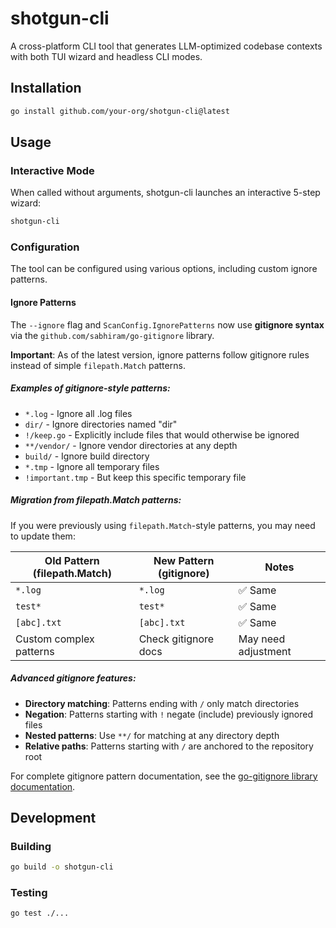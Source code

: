 # shotgun-cli

A cross-platform CLI tool that generates LLM-optimized codebase contexts with both TUI wizard and headless CLI modes.

## Installation

```bash
go install github.com/your-org/shotgun-cli@latest
```

## Usage

### Interactive Mode
When called without arguments, shotgun-cli launches an interactive 5-step wizard:

```bash
shotgun-cli
```

### Configuration

The tool can be configured using various options, including custom ignore patterns.

#### Ignore Patterns

The `--ignore` flag and `ScanConfig.IgnorePatterns` now use **gitignore syntax** via the `github.com/sabhiram/go-gitignore` library.

**Important**: As of the latest version, ignore patterns follow gitignore rules instead of simple `filepath.Match` patterns.

##### Examples of gitignore-style patterns:

- `*.log` - Ignore all .log files
- `dir/` - Ignore directories named "dir"
- `!/keep.go` - Explicitly include files that would otherwise be ignored
- `**/vendor/` - Ignore vendor directories at any depth
- `build/` - Ignore build directory
- `*.tmp` - Ignore all temporary files
- `!important.tmp` - But keep this specific temporary file

##### Migration from filepath.Match patterns:

If you were previously using `filepath.Match`-style patterns, you may need to update them:

| Old Pattern (filepath.Match) | New Pattern (gitignore) | Notes |
|------------------------------|------------------------|--------|
| `*.log` | `*.log` | ✅ Same |
| `test*` | `test*` | ✅ Same |
| `[abc].txt` | `[abc].txt` | ✅ Same |
| Custom complex patterns | Check gitignore docs | May need adjustment |

##### Advanced gitignore features:

- **Directory matching**: Patterns ending with `/` only match directories
- **Negation**: Patterns starting with `!` negate (include) previously ignored files
- **Nested patterns**: Use `**/` for matching at any directory depth
- **Relative paths**: Patterns starting with `/` are anchored to the repository root

For complete gitignore pattern documentation, see the [go-gitignore library documentation](https://github.com/sabhiram/go-gitignore).

## Development

### Building

```bash
go build -o shotgun-cli
```

### Testing

```bash
go test ./...
```